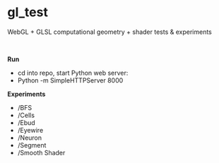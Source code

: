 # gl_test
WebGL + GLSL computational geometry + shader tests & experiments

<br>

**Run**

- cd into repo, start Python web server:
- Python -m SimpleHTTPServer 8000

**Experiments**
- /BFS
- /Cells
- /Ebud
- /Eyewire
- /Neuron
- /Segment
- /Smooth Shader
